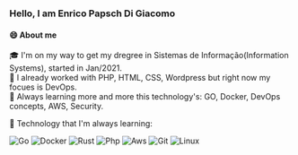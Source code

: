 ### Hello, I am Enrico Papsch Di Giacomo

#### 😄 About me

🎓 I'm on my way to get my dregree in Sistemas de Informação(Information Systems), started in Jan/2021.</br>
📖 I already worked with PHP, HTML, CSS, Wordpress but right now my focues is DevOps.</br>
🌵 Always learning more and more this technology's: GO, Docker, DevOps concepts, AWS, Security.</br>

🚀 Technology that I'm always learning:</br>

![Go](https://img.shields.io/badge/Go-00ADD8?style=for-the-badge&logo=go&logoColor=white) 
![Docker](https://img.shields.io/badge/Docker-2496ED?style=for-the-badge&logo=docker&logoColor=white) 
![Rust](https://img.shields.io/badge/Rust-000000?style=for-the-badge&logo=rust&logoColor=white) 
![Php](https://img.shields.io/badge/PHP-777BB4?style=for-the-badge&logo=php&logoColor=white) 
![Aws](https://img.shields.io/badge/Amazon_AWS-232F3E?style=for-the-badge&logo=amazon-aws&logoColor=white)
![Git](https://img.shields.io/badge/Git-E34F26?style=for-the-badge&logo=git&logoColor=white)
![Linux](https://img.shields.io/badge/Linux-E34F26?style=for-the-badge&logo=linux&logoColor=black)
